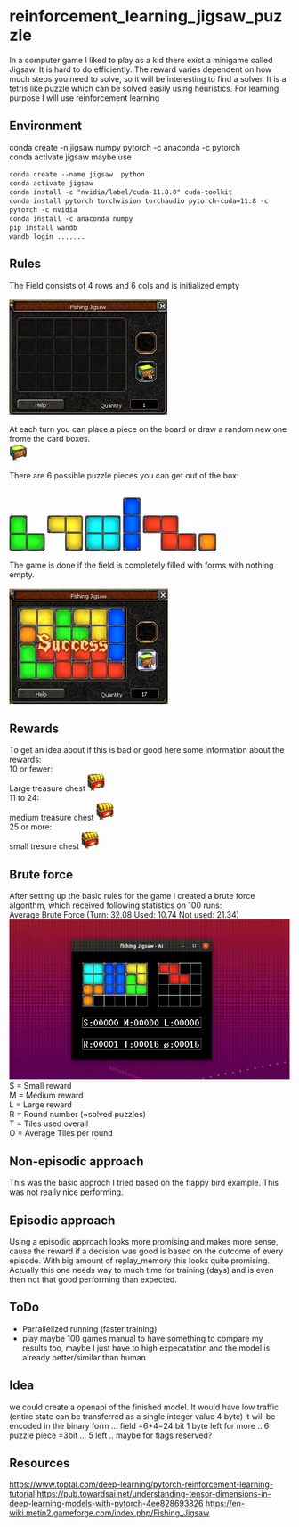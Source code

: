 # reinforcement_learning_jigsaw_puzzle
In a computer game I liked to play as a kid there exist a minigame called Jigsaw. It is hard to do efficiently. The reward varies dependent on how much steps you need to solve, so it will be interesting to find a solver. It is a tetris like puzzle which can be solved easily using heuristics. For learning purpose I will use reinforcement learning

## Environment
conda create -n jigsaw numpy pytorch -c anaconda -c pytorch<br>
conda activate jigsaw
maybe use
```
conda create --name jigsaw  python
conda activate jigsaw
conda install -c "nvidia/label/cuda-11.8.0" cuda-toolkit
conda install pytorch torchvision torchaudio pytorch-cuda=11.8 -c pytorch -c nvidia
conda install -c anaconda numpy
pip install wandb
wandb login .......
```

## Rules
The Field consists of 4 rows and 6 cols and is initialized empty<br><br>
![alt text](img/game_no_piece.png)

At each turn you can place a piece on the board or draw a random new one frome the card boxes.<br>
![alt text](img/card_box.png)

There are 6 possible puzzle pieces you can get out of the box:<br><br>

![alt text](img/pieces/0.png)
![alt text](img/pieces/1.png)
![alt text](img/pieces/2.png)
![alt text](img/pieces/3.png)
![alt text](img/pieces/4.png)
![alt text](img/pieces/5.png)

The game is done if the field is completely filled with forms with nothing empty.<br><br>
![alt text](img/game_finished.png)

## Rewards
To get an idea about if this is bad or good here some information about the rewards:<br>
10 or fewer:<br>
Large treasure chest ![alt text](img/treasure_chest.png)
<br>11 to 24:<br>
medium treasure chest ![alt text](img/treasure_chest.png)
<br>25 or more:<br>
small tresure chest ![alt text](img/treasure_chest.png)

## Brute force
After setting up the basic rules for the game I created a brute force algorithm, which received following statistics on 100 runs:<br>
Average Brute Force (Turn: 32.08 Used: 10.74 Not used: 21.34)<br>
![alt text](img/animation_small.gif)<br>
S = Small reward<br>
M = Medium reward<br>
L = Large reward<br>
R = Round number (=solved puzzles)<br>
T = Tiles used overall<br>
O = Average Tiles per round<br>

## Non-episodic approach
This was the basic approch I tried based on the flappy bird example. This was not really nice performing.

## Episodic approach
Using a episodic approach looks more promising and makes more sense, cause the reward if a decision was good is based on the outcome of every episode. With big amount of replay_memory this looks quite promising. Actually this one needs way to much time for training (days) and is even then not that good performing than expected.

## ToDo
* Parrallelized running (faster training)
* play maybe 100 games manual to have something to compare my results too, maybe I just have to high expecatation and the model is already better/similar than human

## Idea
we could create a openapi of the finished model. It would have low traffic (entire state can be transferred as a single integer value 4 byte) it will be encoded in the binary form ... field =6*4=24 bit 1 byte left for more ..  6 puzzle piece =3bit ... 5 left .. maybe for flags reserved?

## Resources
https://www.toptal.com/deep-learning/pytorch-reinforcement-learning-tutorial
https://pub.towardsai.net/understanding-tensor-dimensions-in-deep-learning-models-with-pytorch-4ee828693826
https://en-wiki.metin2.gameforge.com/index.php/Fishing_Jigsaw
